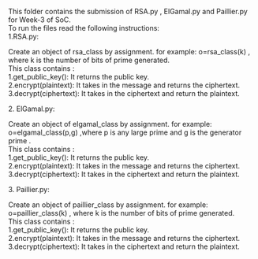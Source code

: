 This folder contains the submission of RSA.py , ElGamal.py and Paillier.py for Week-3 of SoC.<br>
To run the files read the following instructions: <br>
1.RSA.py:<br>
<p>Create an object of rsa_class by assignment. for example: o=rsa_class(k) ,
    where k is the number of bits of prime generated.<br>
    This class contains :<br>
    1.get_public_key(): It returns the public key.<br>
    2.encrypt(plaintext): It takes in the message and returns the ciphertext.<br>
    3.decrypt(ciphertext): It takes in the ciphertext and return the plaintext.
  
</p>
2. ElGamal.py:<br>
<p>Create an object of elgamal_class by assignment. for example: o=elgamal_class(p,g) ,where p is any large prime and g is the generator prime .<br>
    This class contains :<br>
    1.get_public_key(): It returns the public key.<br>
    2.encrypt(plaintext): It takes in the message and returns the ciphertext.<br>
    3.decrypt(ciphertext): It takes in the ciphertext and return the plaintext.
 </p>
3. Paillier.py:<br>
<p>Create an object of paillier_class by assignment. for example: o=paillier_class(k) ,
    where k is the number of bits of prime generated.<br>
    This class contains :<br>
    1.get_public_key(): It returns the public key.<br>
    2.encrypt(plaintext): It takes in the message and returns the ciphertext.<br>
    3.decrypt(ciphertext): It takes in the ciphertext and return the plaintext.
 </p>
